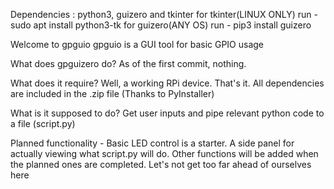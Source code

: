 Dependencies :
python3, guizero and tkinter
  for tkinter(LINUX ONLY) run - sudo apt install python3-tk
  for guizero(ANY OS) run - pip3 install guizero


Welcome to gpguio
gpguio is a GUI tool for basic GPIO usage


What does gpguizero do?
As of the first commit, nothing.


What does it require?
Well, a working RPi device. That's it.
All dependencies are included in the .zip file
(Thanks to PyInstaller)


What is it supposed to do?
Get user inputs and pipe relevant python code to a file (script.py)


Planned functionality -
Basic LED control is a starter.
A side panel for actually viewing what script.py will do.
Other functions will be added when the planned ones are completed.
Let's not get too far ahead of ourselves here
